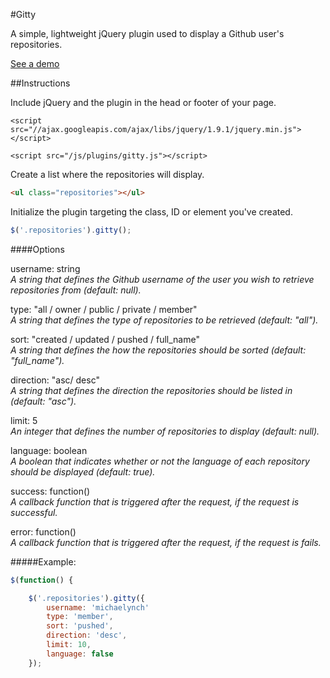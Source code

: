 #Gitty

A simple, lightweight jQuery plugin used to display a Github user's repositories.

<a href="http://michael-lynch.github.io/gitty/" target="_blank">See a demo</a>

##Instructions

Include jQuery and the plugin in the head or footer of your page.

    <script src="//ajax.googleapis.com/ajax/libs/jquery/1.9.1/jquery.min.js"></script>
    
    <script src="/js/plugins/gitty.js"></script>
    
Create a list where the repositories will display.

```html
<ul class="repositories"></ul>
```
    
Initialize the plugin targeting the class, ID or element you've created. 

```js
$('.repositories').gitty();
```
	
####Options

username: string
<br /><em>A string that defines the Github username of the user you wish to retrieve repositories from (default: null).</em>

type: "all / owner / public / private / member"
<br /><em>A string that defines the type of repositories to be retrieved (default: "all").</em>

sort: "created / updated / pushed / full_name"
<br /><em>A string that defines the how the repositories should be sorted (default: "full_name").</em>

direction: "asc/ desc"
<br /><em>A string that defines the direction the repositories should be listed in (default: "asc").</em>

limit: 5
<br /><em>An integer that defines the number of repositories to display (default: null).</em>

language: boolean
<br /><em>A boolean that indicates whether or not the language of each repository should be displayed (default: true).</em>

success: function()
<br /><em>A callback function that is triggered after the request, if the request is successful.</em>

error: function()
<br /><em>A callback function that is triggered after the request, if the request is fails.</em>

#####Example:

```js
$(function() {

	$('.repositories').gitty({
		username: 'michaelynch'
		type: 'member',
		sort: 'pushed',
		direction: 'desc',
		limit: 10,
		language: false
	});
	
```